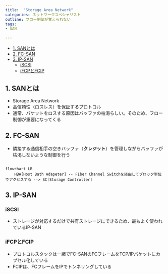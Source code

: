 ```yaml
---
title:  "Storage Area Network"
categories: ネットワークスペシャリスト
outline: フロー制御が覚えられない
tags:
- SAN

---
```


- [1. SANとは](#1-sanとは)
- [2. FC-SAN](#2-fc-san)
- [3. IP-SAN](#3-ip-san)
  - [iSCSI](#iscsi)
  - [iFCPとFCIP](#ifcpとfcip)

## 1. SANとは

- Storage Area Network
- 高信頼性（ロスレス）を保証するプロトコル
- 通常、パケットをロスする原因はバッファの枯渇らしい。そのため、フロー制御が重要になってくる

## 2. FC-SAN

- 隣接する通信相手の空きバッファ（**クレジット**）を管理しながらバッファが枯渇しないような制御を行う 

```mermaid

flowchart LR
    HBA[Host Bath Adapeter] -- FIber Channel Switchを経由してブロック単位でアクセスする --> SC[Storage Controller]

```

## 3. IP-SAN

### iSCSI

- ストレージが対応するだけで共有ストレージにできるため、最もよく使われているIP-SAN

### iFCPとFCIP

- プロトコルスタックは一緒でFC-SANのFCフレームをTCP/IPパケットにカプセル化している
- FCIPは、FCフレームをIPでトンネリングしている


